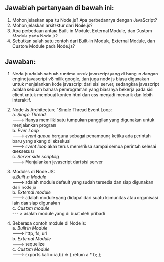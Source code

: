 ## Jawablah pertanyaan di bawah ini:

1. Mohon jelaskan apa itu Node.js? Apa perbedannya dengan JavaScript?
2. Mohon jelaskan arsitektur dari Node.js?
3. Apa perbedaan antara Built-in Module, External Module, dan Custom Module pada Node.js?
4. Sebutkan salah satu contoh dari Built-in Module, External Module, dan Custom Module pada Node.js?

## Jawaban:

1. Node js adalah sebuah runtime untuk javascript yang di bangun dengan engine javascript v8 milik google, dan juga node js biasa digunakan untuk menjalankan kode javascript dari sisi server, sedangkan javascript adalah sebuah bahasa pemrograman yang biasanya bekerja pada sisi client untuk membuat konten html dan css menjadi menarik dan lebih interaktif.

2. Node Js Architecture "Single Thread Event Loop:
   <br>a. _Single Thread_
   <br>---> Hanya memiliki satu tumpukan panggilan yang digunakan untuk menjalankan program
   <br>b. _Even Loop_
   <br>---> _event queue_ berguna sebagai penampung ketika ada perintah baru yang akang di eksekusi
   <br>---> _event loop_ akan terus memeriksa sampai semua perintah selesai dieksekusi
   <br>c. _Server side scripting_
   <br>---> Menjalankan javascript dari sisi server

3. Modules di Node JS:
   <br>a._Built in Module_
   <br>---> adalah module default yang sudah tersedia dan siap digunakan dari node js
   <br>b. _External module_
   <br>---> adalah module yang didapat dari suatu komunitas atau organisasi lain dan siap digunakan
   <br>c. _Custom module_
   <br>--- > adalah module yang di buat oleh pribadi

4. Beberapa contoh module di Node js:
   <br> a. _Built in Module_
   <br>---> http, fs, url
   <br> b. _External Module_
   <br>---> sequelize
   <br> c. _Custom Module_
   <br>---> exports.kali = (a,b) => {
   return a \* b;
   };
